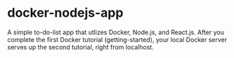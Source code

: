 # docker-nodejs-app
A simple to-do-list app that utlizes Docker, Node.js, and React.js. After you complete the first Docker tutorial (getting-started), your local Docker server serves up the second tutorial, right from localhost.
